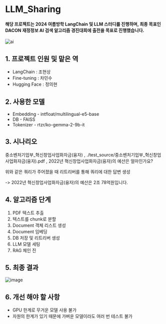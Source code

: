 # LLM_Sharing
#### 해당 프로젝트는 2024 여름방학 LangChain 및 LLM 스터디를 진행하며, 최종 목표인 DACON 재정정보 AI 검색 알고리즘 경진대회에 출전을 목표로 진행했습니다.
![ai](https://github.com/user-attachments/assets/8d97a652-9023-457c-b4cb-8ee566ba0eab)

## 1. 프로젝트 인원 및 맡은 역
- LangChain : 조현상
- Fine-tuning : 차민수
- Hugging Face : 정의현

## 2. 사용한 모델
- Embedding - intfloat/multilingual-e5-base
- DB - FAISS
- Tokenizer - rtzr/ko-gemma-2-9b-it

## 3. 시나리오
중소벤처기업부_혁신창업사업화자금(융자) , ./test_source/중소벤처기업부_혁신창업사업화자금(융자).pdf , 2022년 혁신창업사업화자금(융자)의 예산은 얼마인가요?

위와 같은 쿼리가 주어졌을 때 리트리버를 통해 쿼리에 대한 답변 생성

-> 2022년 혁신창업사업화자금(융자)의 예산은 2조 78억원입니다.

## 4. 알고리즘 단계
1. PDF 텍스트 추출
2. 텍스트를 chunk로 분할
3. Document 객체 리스트 생성
4. Document 임베딩
5. DB 저장 및 리트리버 생성
6. LLM 모델 세팅
7. RAG 체인 진

## 5. 최종 결과
![image](https://github.com/user-attachments/assets/aeba2579-b893-4b67-b6ca-59daf713ede9)

## 6. 개선 해야 할 사항
- GPU 한계로 무거운 모델 사용 불가
- 자원의 한계가 있기 때문에 가벼운 모델이라도 여러 번 테스트 불가
